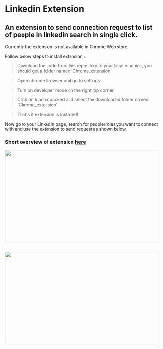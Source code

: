# Linkedin Extension

## An extension to send connection request to list of people in linkedin search in single click.

Currently the extension is not available in Chrome Web store.

Follow below steps to install extension : 

> Download the code from this repository to your local machine, you should get a folder named 'Chrome_extension'

> Open chrome browser and go to settings 

> Turn on developer mode on the right top corner 

> Click on load unpacked and select the downloaded folder named 'Chrome_extension'

> That's it extension is installed!  

Now go to your LinkedIn page, search for people/roles you want to connect with and use the extension to send request as shown below.

### Short overview of extension [here](https://drive.google.com/file/d/1Uglhrb8tctnLv4oT5BYg15rMbDg4ln_D/view?usp=share_link)


<img src="./assets/images/start_connecting.png" height=300 width=500> &nbsp; &nbsp; 


<img src="./assets/images/completed.png" height=300 width=500> 